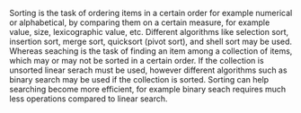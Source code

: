 Sorting is the task of ordering items in a certain order for example numerical or alphabetical, by comparing them on a certain measure, for example value, size, lexicographic value, etc.
Different algorithms like selection sort, insertion sort, merge sort, quicksort (pivot sort), and shell sort may be used.
Whereas seaching is the task of finding an item among a collection of items, which may or may not be sorted in a certain order.
If the collection is unsorted linear serach must be used, however different algorithms such as binary search may be used if the collection is sorted.
Sorting can help searching become more efficient, for example binary seach requires much less operations compared to linear search.
